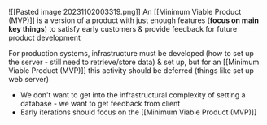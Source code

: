 ![[Pasted image 20231102003319.png]]
An [[Minimum Viable Product (MVP)]] is a version of a product with just enough features (**focus on main key things**) to satisfy early customers & provide feedback for future product development

For production systems, infrastructure must be developed (how to set up the server - still need to retrieve/store data) & set up, but for an [[Minimum Viable Product (MVP)]] this activity should be deferred (things like set up web server)
- We don't want to get into the infrastructural complexity of setting a database - we want to get feedback from client
- Early iterations should focus on the [[Minimum Viable Product (MVP)]]